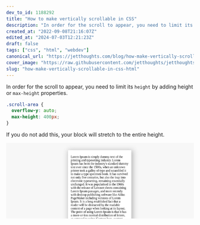 ```yaml
---
dev_to_id: 1188292
title: "How to make vertically scrollable in CSS"
description: "In order for the scroll to appear, you need to limit its height by adding height or max-height..."
created_at: "2022-09-08T21:16:07Z"
edited_at: "2024-07-03T12:21:23Z"
draft: false
tags: ["css", "html", "webdev"]
canonical_url: "https://jetthoughts.com/blog/how-make-vertically-scrollable-in-css-html/"
cover_image: "https://raw.githubusercontent.com/jetthoughts/jetthoughts.github.io/master/static/assets/img/blog/how-make-vertically-scrollable-in-css-html/cover.jpeg"
slug: "how-make-vertically-scrollable-in-css-html"
---
```

In order for the scroll to appear, you need to limit its `height` by adding height or `max-height` properties.

```css
.scroll-area {
  overflow-y: auto;
  max-height: 400px;
}
```

If you do not add this, your block will stretch to the entire height.


![Image description](https://raw.githubusercontent.com/jetthoughts/jetthoughts.github.io/master/static/assets/img/blog/how-make-vertically-scrollable-in-css-html/file_0.png)


